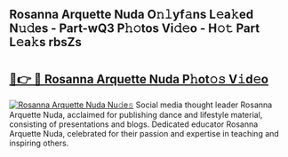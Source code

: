 ## Rosanna Arquette Nuda O𝚗𝚕yf𝚊ns L𝚎a𝚔ed N𝚞𝚍es - Part-wQ3 P𝚑𝚘tos Vi𝚍𝚎o - H𝚘𝚝 Part L𝚎a𝚔s rbsZs

# <h2><a href="http://kf22hg.oniu.top/?m=Rosanna+Arquette+Nuda">🔗👉 🔴 Rosanna Arquette Nuda P𝚑ot𝚘𝚜 V𝚒d𝚎o</a></h2>

[![Rosanna Arquette Nuda Nu𝚍e𝚜](https://i.imgur.com/0qMVB7G.gif)](http://kf22hg.oniu.top/?m=Rosanna+Arquette+Nuda)
Social media thought leader Rosanna Arquette Nuda, acclaimed for publishing dance and lifestyle material, consisting of presentations and blogs. Dedicated educator Rosanna Arquette Nuda, celebrated for their passion and expertise in teaching and inspiring others.  
